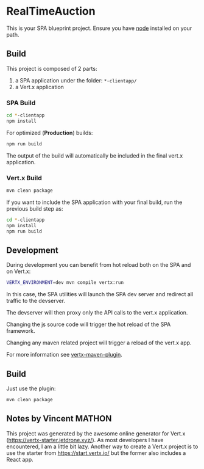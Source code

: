 # RealTimeAuction

This is your SPA blueprint project. Ensure you have [node](https://www.nodejs.org) installed
on your path.

## Build

This project is composed of 2 parts:

1. a SPA application under the folder: `*-clientapp/`
2. a Vert.x application

### SPA Build

```sh
cd *-clientapp
npm install
```

For optimized (**Production**) builds:

```sh
npm run build
```

The output of the build will automatically be included in the final vert.x application.

### Vert.x Build

```sh
mvn clean package
```

If you want to include the SPA application with your final build, run the previous build step as:

```sh
cd *-clientapp
npm install
npm run build
```

## Development

During development you can benefit from hot reload both on the SPA and on Vert.x:

```sh
VERTX_ENVIRONMENT=dev mvn compile vertx:run
```

In this case, the SPA utilities will launch the SPA dev server and redirect all traffic to the devserver.

The devserver will then proxy only the API calls to the vert.x application.

Changing the js source code will trigger the hot reload of the SPA framework.

Changing any maven related project will trigger a reload of the vert.x app.

For more information see [vertx-maven-plugin](https://reactiverse.io/vertx-maven-plugin/).

## Build

Just use the plugin:

```sh
mvn clean package
```

## Notes by Vincent MATHON

This project was generated by the awesome online generator for Vert.x (https://vertx-starter.jetdrone.xyz/).
As most developers I have encountered, I am a little bit lazy.
Another way to create a Vert.x project is to use the starter from https://start.vertx.io/ but the former also includes 
a React app.
